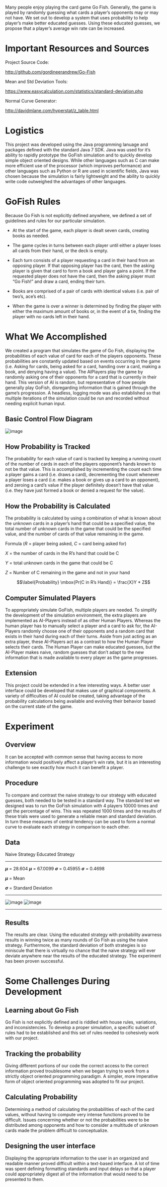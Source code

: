 Many people enjoy playing the card game Go Fish. Generally, the game is
played by randomly guessing what cards a player’s opponents may or may
not have. We set out to develop a system that uses probability to help
player’s make better educated guesses. Using these educated guesses, we
propose that a player’s average win rate can be increased.

Important Resources and Sources 
===============================

Project Source Code:

<http://github.com/gordineerandrew/Go-Fish>

Mean and Std Deviation Tools:

<https://www.easycalculation.com/statistics/standard-deviation.php>

Normal Curve Generator:

<http://davidmlane.com/hyperstat/z_table.html>

Logistics 
=========

This project was developed using the Java programming lanuage and
packages defined with the standard Java 7 SDK. Java was used for it’s
ability to rapidly prototype the GoFish simulation and to quickly
develop simple object oriented designs. While other languages such as C
can make more efficient use of the processor (which improves
performance) and other languages such as Python or R are used in
scientific fields, Java was chosen because the simulation is fairly
lightweight and the ability to quickly write code outweighed the
advantages of other languages.

GoFish Rules 
============

Because Go Fish is not explicitly defined anywhere, we defined a set of
guidelines and rules for our particular simulation.

-   At the start of the game, each player is dealt seven cards, creating
    books as needed.

-   The game cycles in turns between each player until either a player
    loses all cards from their hand, or the deck is empty.

-   Each turn consists of a player requesting a card in their hand from
    an opposing player. If that opposing player has the card, then the
    asking player is given that card to form a book and player gains a
    point. If the requested player does not have the card, then the
    asking player must “Go Fish!” and draw a card, ending their turn.

-   Books are comprised of a pair of cards with identical values (i.e.
    pair of two’s, ace’s etc).

-   When the game is over a winner is determined by finding the player
    with either the maximum amount of books or, in the event of a tie,
    finding the player with no cards left in their hand.

What We Accomplished 
====================

We created a program that simulates the game of Go Fish, displaying the
probabilities of each value of card for each of the players opponents.
These probabilities are constantly updated based on events occurring in
the game (i.e. Asking for cards, being asked for a card, handing over a
card, making a book, and denying having a value). The AIPlayers play the
game by randomly asking one of their opponents for a card that is
currently in their hand. This version of AI is random, but
representative of how people generally play GoFish, disregarding
information that is gained through the game’s progression. A headless,
logging mode was also established so that multiple iterations of the
simulation could be run and recorded without needing explicit human
input.

Basic Control Flow Diagram
--------------------------

![image](https://github.com/gordineerandrew/Go-Fish/blob/master/images/GoFishControlFlow.png)

How Probability is Tracked
--------------------------

The probability for each value of card is tracked by keeping a running
count of the number of cards in each of the players opponent’s hands
known to not be that value. This is accomplished by incrementing the
count each time a player gains a card (i.e. draws a card), decrementing
the count whenever a player loses a card (i.e. makes a book or gives up
a card to an opponent), and zeroing a card’s value if the player
definitely doesn’t have that value (i.e. they have just formed a book or
denied a request for the value).

How the Probability is Calculated
---------------------------------

The probability is calculated by using a combination of what is known
about the unknown cards in a player’s hand that could be a specified
value, the total number of unknown cards in the game that could be the
specified value, and the number of cards of that value remaining in the
game.

Formula ($R$ = player being asked, $C$ = card being asked for)

$X$ = the number of cards in the R’s hand that could be C

$Y$ = total unknown cards in the game that could be C

$Z$ = Number of C remaining in the game and not in your hand

$$\label{Probability}
\mbox{Pr(C in R’s Hand)} = \frac{X}Y * Z$$

Computer Simulated Players
--------------------------

To appropriately simulate GoFish, multiple players are needed. To
simplify the development of the simulation environment, the extra
players are implemented as AI-Players instead of as other Human Players.
Whereas the human player has to manually select a player and a card to
ask for, the AI-Players randomly choose one of their opponents and a
random card that exists in their hand during each of their turns. Aside
from just acting as an extra player, these AI-Players act as a contrast
to how the Human Player selects their cards. The Human Player can make
educated guesses, but the AI-Player makes naive, random guesses that
don’t adapt to the new information that is made available to every
player as the game progresses.

Extension
---------

This project could be extended in a few interesting ways. A better user
interface could be developed that makes use of graphical components. A
variety of difficulties of AI could be created, taking advantage of the
probability calculations being available and evolving their behavior
based on the current state of the game.

Experiment 
==========

Overview
--------

It can be accepted with common sense that having access to more
information would positively affect a player’s win rate, but it is an
interesting challenge to see exactly how much it can benefit a player.

Procedure
---------

To compare and contrast the naive strategy to our strategy with educated
guesses, both needed to be tested in a standard way. The standard test
we designed was to run the GoFish simulation with 4 players 10000 times
and get the percentage of wins. This was repeated 1000 times and the
results of these trials were used to generate a reliable mean and
standard deviation. In turn these measures of central tendency can be
used to form a normal curve to evaluate each strategy in comparison to
each other.

Data
----

  Naive Strategy           Educated Strategy
  ------------------------ -----------------------
  **$\mu$** = 28.604       **$\mu$** = 67.0099
  **$\sigma$** = 0.45955   **$\sigma$** = 0.4698

**$\mu$** = Mean

**$\sigma$** = Standard Deviation

  ----------------------------------- ------------------------------------
   ![image](https://github.com/gordineerandrew/Go-Fish/blob/master/images/dumbCurve.png)   ![image](https://github.com/gordineerandrew/Go-Fish/blob/master/images/smartCurve.png)
  ----------------------------------- ------------------------------------

Results
-------

The results are clear. Using the educated strategy with probability
awarness results in winning twice as many rounds of Go Fish as using the
naive strategy. Furthermore, the standard deviation of both strategies
is so miniscule that there is virtually no chance that the naive
strategy will ever deviate anywhere near the results of the educated
strategy. The experiment has been proven successful.

Some Challenges During Development 
==================================

Learning about Go Fish
----------------------

Go Fish is not explicitly defined and is riddled with house rules,
variations, and inconsistencies. To develop a proper simulation, a
specific subset of rules had to be established and this set of rules
needed to cohesively work with our project.

Tracking the probability
------------------------

Giving different portions of our code the correct access to the correct
information proved troublesome when we began trying to work from a
strictly object oriented programming paradigm. A simpler, more
imperative form of object oriented programming was adopted to fit our
project.

Calculating Probability
-----------------------

Determining a method of calculating the probabilities of each of the
card values, without having to compute very intense functions proved to
be difficult. Issues concerning whether or not the probabilities were to
be distributed among opponents and how to consider a multitude of
unknown cards made the problem difficult to conceptualize.

Designing the user interface
----------------------------

Displaying the appropriate information to the user in an organized and
readable manner proved difficult within a text-based interface. A lot of
time was spent defining formatting standards and input delays so that a
player could appropriately digest all of the information that would need
to be presented to them.


